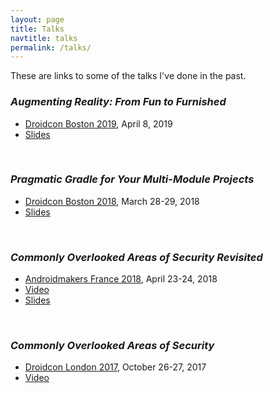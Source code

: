 ```yaml
---
layout: page
title: Talks
navtitle: talks
permalink: /talks/
---
```


These are links to some of the talks I've done in the past.

### _Augmenting Reality: From Fun to Furnished_
- [Droidcon Boston 2019](https://www.droidcon-boston.com/agenda/), April 8, 2019
- [Slides](https://speakerdeck.com/cliveleehere/augmented-reality-from-fun-to-furnished)

<br>

### _Pragmatic Gradle for Your Multi-Module Projects_
- [Droidcon Boston 2018](http://2018.droidcon-boston.com/agenda/), March 28-29, 2018
- [Slides](https://speakerdeck.com/cliveleehere/pragmatic-gradle-for-your-multi-module-projects)

<br>

### _Commonly Overlooked Areas of Security Revisited_
- [Androidmakers France 2018](https://paug.github.io/android-makers-2018/speakers/), April 23-24, 2018
- [Video](https://www.youtube.com/watch?v=o2oMzJP80DM&t=10s)
- [Slides](https://speakerdeck.com/cliveleehere/commonly-overlooked-areas-of-security-revisited)

<br>

### _Commonly Overlooked Areas of Security_
- [Droidcon London 2017](https://skillsmatter.com/conferences/8265-droidcon-london-2017), October 26-27, 2017
- [Video](https://skillsmatter.com/skillscasts/10535-commonly-overlooked-areas-of-security)